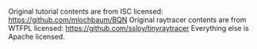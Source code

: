 Original tutorial contents are from ISC licensed:  https://github.com/mlochbaum/BQN
Original raytracer contents are from WTFPL licensed: https://github.com/ssloy/tinyraytracer
Everything else is Apache licensed.
